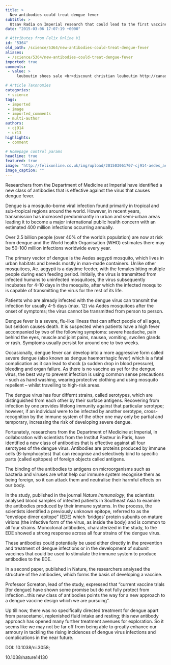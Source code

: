 ```yaml
---
title: >
  New antibodies could treat dengue fever
subtitle: >
  Utsav Radia on Imperial research that could lead to the first vaccine
date: "2015-03-06 17:07:19 +0000"

# Attributes from Felix Online V1
id: "5364"
old_path: /science/5364/new-antibodies-could-treat-dengue-fever
aliases:
 - /science/5364/new-antibodies-could-treat-dengue-fever
imported: true
comments:
 - value: >
     louboutin shoes sale <br>discount christian louboutin http://canadachristianlouboutinoutlet.blogspot.com/,NAuIc4 http://www.FyLitCl7Pf7kjQdDUOLQOuaxTXbj5iNG.com

# Article Taxonomies
categories:
 - science
tags:
 - imported
 - image
 - imported_comments
 - multi-author
authors:
 - cj914
 - ur13
highlights:
 - comment

# Homepage control params
headline: true
featured: true
image: "http://felixonline.co.uk/img/upload/201503061707-cj914-aedes_aegypti_biting_human-copy.jpg"
image_caption: ""
---
```


Researchers from the Department of Medicine at Imperial have identified a new class of antibodies that is effective against the virus that causes dengue fever.

Dengue is a mosquito-borne viral infection found primarily in tropical and sub-tropical regions around the world. However, in recent years, transmission has increased predominantly in urban and semi-urban areas leading it to become a major international public health concern with an estimated 400 million infections occurring annually.

Over 2.5 billion people (over 40% of the world’s population) are now at risk from dengue and the World health Organisation (WHO) estimates there may be 50-100 million infections worldwide every year.

The primary vector of dengue is the Aedes aegypti mosquito, which lives in urban habitats and breeds mostly in man-made containers. Unlike other mosquitoes, Ae. aegypti is a daytime feeder, with the females biting multiple people during each feeding period. Initially, the virus is transmitted from infected humans to uninfected mosquitoes, the virus subsequently incubates for 4-10 days in the mosquito, after which the infected mosquito is capable of transmitting the virus for the rest of its life.

Patients who are already infected with the dengue virus can transmit the infection for usually 4-5 days (max. 12) via Aedes mosquitoes after the onset of symptoms; the virus cannot be transmitted from person to person.

Dengue fever is a severe, flu-like illness that can affect people of all ages, but seldom causes death. It is suspected when patients have a high fever accompanied by two of the following symptoms: severe headache, pain behind the eyes, muscle and joint pains, nausea, vomiting, swollen glands or rash. Symptoms usually persist for around one to two weeks.

Occasionally, dengue fever can develop into a more aggressive form called severe dengue (also known as dengue haemorrhagic fever) which is a fatal complication as it can lead to shock (a sudden drop in blood pressure), bleeding and organ failure. As there is no vaccine as yet for the dengue virus, the best way to prevent infection is using common sense precautions – such as hand washing, wearing protective clothing and using mosquito repellent – whilst travelling to high-risk areas.

The dengue virus has four differnt strains, called serotypes, which are distinguished from each other by their surface antigens. Recovering from infection by one provides lifelong immunity against that particular serotype; however, if an individual were to be infected by another serotype, cross-recognition by the immune system of the other one may only be partial and temporary, increasing the risk of developing severe dengue.

Fortunately, researchers from the Department of Medicine at Imperial, in collaboration with scientists from the Institut Pasteur in Paris, have identified a new class of antibodies that is effective against all four serotypes of the dengue virus. Antibodies are proteins produced by immune cells (B-lymphocytes) that can recognise and selectively bind to specific parts (called epitopes) of foreign objects called antigens.

The binding of the antibodies to antigens on microorganisms such as bacteria and viruses are what help our immune system recognise them as being foreign, so it can attack them and neutralise their harmful effects on our body.

In the study, published in the journal _Nature Immunology_, the scientists analysed blood samples of infected patients in Southeast Asia to examine the antibodies produced by their immune systems. In the process, the scientists identified a previously unknown epitope, referred to as the “envelope dimer epitope” (EDE) which ‘bridges’ protein subunits on mature virions (the infective form of the virus, as inside the body) and is common to all four strains. Monoclonal antibodies, characterized in the study, to the EDE showed a strong response across all four strains of the dengue virus.

These antibodies could potentially be used either directly in the prevention and treatment of dengue infections or in the development of subunit vaccines that could be used to stimulate the immune system to produce antibodies to the EDE.

In a second paper, published in Nature, the researchers analysed the structure of the antibodies, which forms the basis of developing a vaccine.

Professor Screaton, lead of the study, expressed that “current vaccine trials [for dengue] have shown some promise but do not fully protect from infection…this new class of antibodies points the way for a new approach to a dengue vaccine design which we are pursuing”.

Up till now, there was no specifically directed treatment for dengue apart from paracetamol, replenished fluid intake and resting; this new antibody approach has opened many further treatment avenues for exploration. So it seems like we may not be far off from being able to greatly enhance our armoury in tackling the rising incidences of dengue virus infections and complications in the near future.

DOI: 10.1038/ni.3058;

10.1038/nature14130
